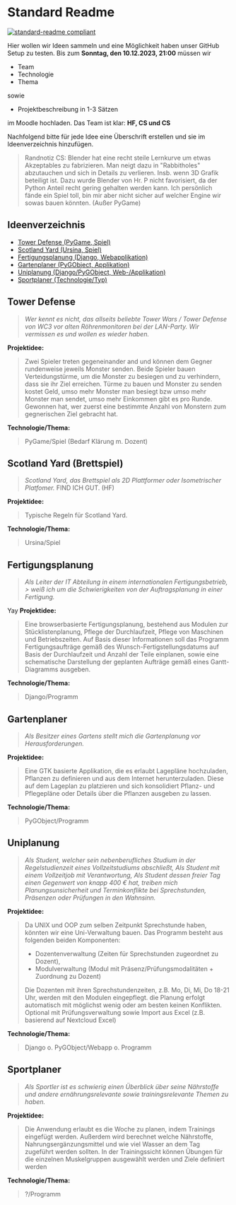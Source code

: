 # Standard Readme

[![standard-readme compliant](https://img.shields.io/badge/readme%20style-standard-brightgreen.svg?style=flat-square)](https://github.com/RichardLitt/standard-readme)

Hier wollen wir Ideen sammeln und eine Möglichkeit haben unser GitHub Setup zu testen.
Bis zum **Sonntag, den 10.12.2023, 21:00** müssen wir

- Team
- Technologie
- Thema

sowie

- Projektbeschreibung in 1-3 Sätzen

im Moodle hochladen. Das Team ist klar:
**HF, CS und CS**

Nachfolgend bitte für jede Idee eine Überschrift erstellen und sie im Ideenverzeichnis hinzufügen.
> Randnotiz CS:
> Blender hat eine recht steile Lernkurve um etwas Akzeptables zu fabrizieren. Man neigt dazu in "Rabbitholes"
> abzutauchen
> und sich in Details zu verlieren. Insb. wenn 3D Grafik beteiligt ist. Dazu wurde Blender von Hr. P nicht favorisiert,
> da der Python Anteil recht gering gehalten werden kann. Ich persönlich fände ein Spiel toll, bin mir aber nicht sicher
> auf welcher Engine wir sowas bauen könnten. (Außer PyGame)

## Ideenverzeichnis

- [Tower Defense (PyGame, Spiel)](#tower-defense)
- [Scotland Yard (Ursina, Spiel)](#scotland-yard--brettspiel-)
- [Fertigungsplanung (Django, Webapplikation)](#fertigungsplanung)
- [Gartenplaner (PyGObject, Applikation)](#gartenplaner)
- [Uniplanung (Django/PyGObject, Web-/Applikation)](#uniplanung)
- [Sportplaner (Technologie/Typ)](#sportplaner)

## Tower Defense

> _Wer kennt es nicht, das allseits beliebte Tower Wars / Tower Defense von WC3 vor
alten Röhrenmonitoren bei der LAN-Party. Wir vermissen es und wollen es wieder haben._

**Projektidee:**

> Zwei Spieler treten gegeneinander and und können dem Gegner rundenweise jeweils Monster senden.
> Beide Spieler bauen Verteidungstürme, um die Monster zu besiegen und zu verhindern, dass sie ihr Ziel erreichen.
> Türme zu bauen und Monster zu senden kostet Geld, umso mehr Monster man besiegt bzw umso mehr Monster man sendet,
> umso mehr Einkommen gibt es pro Runde. Gewonnen hat, wer zuerst eine bestimmte Anzahl von Monstern
> zum gegnerischen Ziel gebracht hat.

**Technologie/Thema:**
> PyGame/Spiel (Bedarf Klärung m. Dozent)

## Scotland Yard (Brettspiel)

> _Scotland Yard, das Brettspiel als 2D Plattformer oder Isometrischer Platfomer._
> FIND ICH GUT. (HF) 

**Projektidee:**

> Typische Regeln für Scotland Yard.

**Technologie/Thema:**
> Ursina/Spiel

## Fertigungsplanung

> _Als Leiter der IT Abteilung in einem internationalen Fertigungsbetrieb, > weiß ich um die Schwierigkeiten
von der Auftragsplanung in einer Fertigung._

Yay
**Projektidee:**

> Eine browserbasierte Fertigungsplanung, bestehend aus Modulen zur Stücklistenplanung, Pflege der Durchlaufzeit,
> Pflege von Maschinen und Betriebszeiten. Auf Basis dieser Informationen soll das Programm Fertigungsaufträge gemäß
> des Wunsch-Fertigstellungsdatums auf Basis der Durchlaufzeit und Anzahl der Teile einplanen, sowie eine schematische
> Darstellung der geplanten Aufträge gemäß eines Gantt-Diagramms ausgeben.

**Technologie/Thema:**
> Django/Programm

## Gartenplaner

> _Als Besitzer eines Gartens stellt mich die Gartenplanung vor Herausforderungen._

**Projektidee:**

> Eine GTK basierte Applikation, die es erlaubt Lagepläne hochzuladen, Pflanzen zu definieren und aus dem Internet
> herunterzuladen. Diese auf dem Lageplan zu platzieren und sich konsolidiert Pflanz- und Pflegepläne oder
> Details über die Pflanzen ausgeben zu lassen.

**Technologie/Thema:**
> PyGObject/Programm

## Uniplanung

> _Als Student, welcher sein nebenberufliches Studium in der Regelstudienzeit eines Vollzeitstudiums abschließt,
> Als Student mit einem Vollzeitjob mit Verantwortung,
> Als Student dessen freier Tag einen Gegenwert von knapp 400 € hat,
> treiben mich Planungsunsicherheit und Terminkonflikte bei Sprechstunden, Präsenzen oder Prüfungen in den Wahnsinn._

**Projektidee:**

> Da UNIX und OOP zum selben Zeitpunkt Sprechstunde haben, könnten wir eine Uni-Verwaltung bauen.
> Das Programm besteht aus folgenden beiden Komponenten:
> - Dozentenverwaltung (Zeiten für Sprechstunden zugeordnet zu Dozent),
> - Modulverwaltung (Modul mit Präsenz/Prüfungsmodalitäten + Zuordnung zu Dozent)
>
> Die Dozenten mit ihren Sprechstundenzeiten, z.B. Mo, Di, Mi, Do 18-21 Uhr, werden mit den Modulen eingepflegt.
> die Planung erfolgt automatisch mit möglichst wenig oder am besten keinen Konflikten.
> Optional mit Prüfungsverwaltung sowie Import aus Excel (z.B. basierend auf Nextcloud Excel)

**Technologie/Thema:**
> Django o. PyGObject/Webapp o. Programm


## Sportplaner
> _Als Sportler ist es schwierig einen Überblick über seine Nährstoffe und andere ernährungsrelevante sowie
trainingsrelevante Themen zu haben._

**Projektidee:**

> Die Anwendung erlaubt es die Woche zu planen, indem Trainings eingefügt werden. Außerdem wird berechnet welche
> Nährstoffe, Nahrungsergänzungsmittel und wie viel Wasser an dem Tag zugeführt werden sollten.
> In der Trainingssicht können Übungen für die einzelnen Muskelgruppen ausgewählt werden und Ziele definiert werden

**Technologie/Thema:**
> ?/Programm

